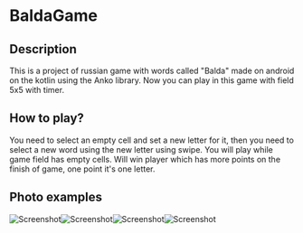 # BaldaGame
## Description
This is a project of russian game with words called "Balda" made on android on the kotlin using the Anko library. Now you can play in this game with field 5x5 with timer.
## How to play?
You need to select an empty cell and set a new letter for it, then you need to select a new word using the new letter using swipe. You will play while game field has empty cells. Will win player which has more points on the finish of game, one point it's one letter.
## Photo examples
![Screenshot](/screens/Screenshot_20190214-231522.jpg)![Screenshot](/screens/Screenshot_20190214-231529.jpg)![Screenshot](/screens/Screenshot_20190214-231546.jpg)![Screenshot](/screens/Screenshot_20190214-231601.jpg)
